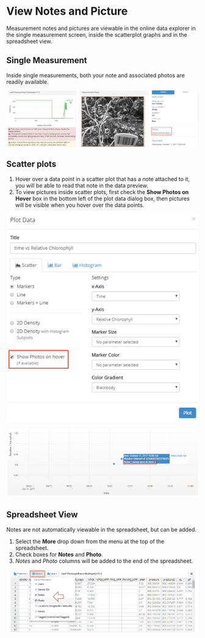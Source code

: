 # View Notes and Picture

Measurement notes and pictures are viewable in the online data explorer in the single measurement screen, inside the scatterplot graphs and in the spreadsheet view.

## Single Measurement

Inside single measurements, both your note and associated photos are readily available.

![View notes in single data view](images/single-data-view-note.png)

## Scatter plots

1. Hover over a data point in a scatter plot that has a note attached to it, you will be able to read that note in the data preview.
2. To view pictures inside scatter plots, first check the **Show Photos on Hover** box in the bottom left of the plot data dialog box, then pictures will be visible when you hover over the data points.

![Show photo check box](images/view-picture-checkbox.png)

![View notes in scatter plot](images/view-notes-scatterplot.png)

## Spreadsheet View

Notes are not automatically viewable in the spreadsheet, but can be added.

1. Select the **More** drop down from the menu at the top of the spreadsheet.
2. Check boxes for **Notes** and **Photo**.
3. *Notes* and *Photo* columns will be added to the end of the spreadsheet.

![View notes in spreadsheet](images/view-notes-spreadsheet.png)
